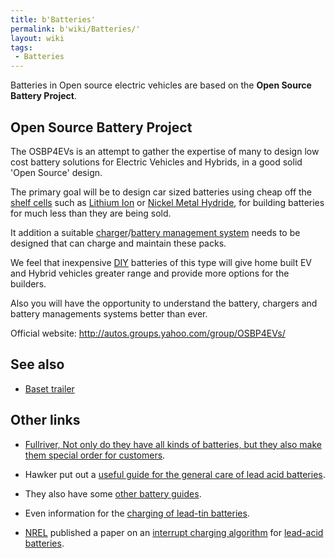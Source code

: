 ```yaml
---
title: b'Batteries'
permalink: b'wiki/Batteries/'
layout: wiki
tags:
 - Batteries
---
```


Batteries in Open source electric vehicles are based on the **Open
Source Battery Project**.

Open Source Battery Project
---------------------------

The OSBP4EVs is an attempt to gather the expertise of many to design low
cost battery solutions for Electric Vehicles and Hybrids, in a good
solid 'Open Source' design.

The primary goal will be to design car sized batteries using cheap off
the [shelf cells](shelf_cell "wikilink") such as [Lithium
Ion](/wiki/Lithium_Ion "wikilink") or [Nickel Metal
Hydride](/wiki/Nickel_Metal_Hydride "wikilink"), for building batteries for
much less than they are being sold.

It addition a suitable [charger](charger "wikilink")/[battery management
system](battery_management_system "wikilink") needs to be designed that
can charge and maintain these packs.

We feel that inexpensive [DIY](wikipedia:DIY "wikilink") batteries of
this type will give home built EV and Hybrid vehicles greater range and
provide more options for the builders.

Also you will have the opportunity to understand the battery, chargers
and battery managements systems better than ever.

Official website: <http://autos.groups.yahoo.com/group/OSBP4EVs/>

See also
--------

-   [Baset trailer](/wiki/Baset_trailer "wikilink")

Other links
-----------

-   [Fullriver, Not only do they have all kinds of batteries, but they
    also make them special order for
    customers](http://www.fullriver.com/fullriver/advantage.html).

<!-- -->

-   Hawker put out a [useful guide for the general care of lead acid
    batteries](http://aaron.boim.com/EV/EVhandbook4hawkerBatteries.pdf).

<!-- -->

-   They also have some [other battery
    guides](http://aaron.boim.com/EV/Hawker_BatteryApplicationHandbook.pdf).

<!-- -->

-   Even information for the [charging of lead-tin
    batteries](http://aaron.boim.com/EV/Hawker_ChargingLead-Tin_Batteries.pdf).

<!-- -->

-   [NREL](/wiki/NREL "wikilink") published a paper on an [interrupt charging
    algorithm](http://www.nrel.gov/awards/current_interrupt.html) for
    [lead-acid batteries](lead-acid_battery "wikilink").
